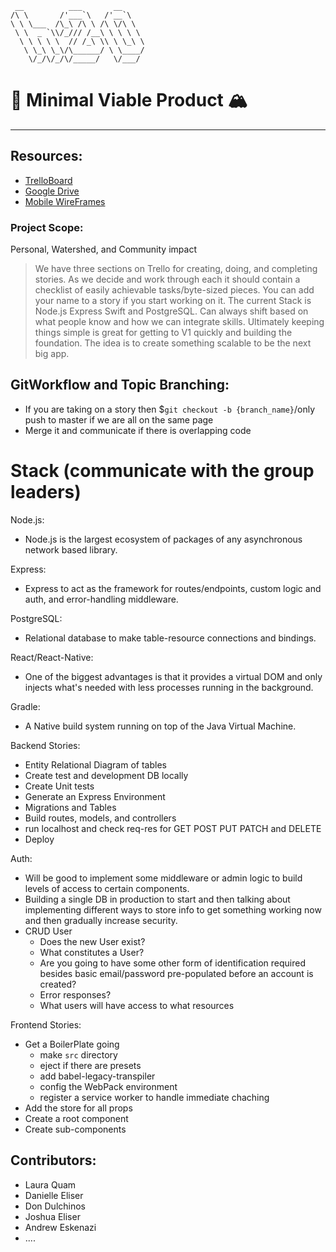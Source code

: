 ```
 __          ___       __     
/\ \       /'___`\   /'__`\   
\ \ \___  /\_\ /\ \ /\ \/\ \  
 \ \  _ `\\/_/// /__\ \ \ \ \
  \ \ \ \ \  // /_\ \\ \ \_\ \
   \ \_\ \_\/\______/ \ \____/
    \/_/\/_/\/_____/   \/___/

```

# 🍜 Minimal Viable Product 🏔
_____________________________

## Resources:
- [TrelloBoard](https://trello.com/b/kl3gHU9R/code-for-boulder-water-everywhere)
- [Google Drive](https://drive.google.com/drive/folders/0BwBJbIQ_4ZdSS2t0bWdTTUwwcVU)
- [Mobile WireFrames](https://balsamiq.cloud/s2lq4/p3e5a/r2278)

### Project Scope:

Personal, Watershed, and Community impact

> We have three sections on Trello for creating, doing, and completing stories. As we decide and work through each it should contain a checklist of easily achievable tasks/byte-sized pieces. You can add your name to a story if you start working on it. The current Stack is Node.js Express Swift and PostgreSQL. Can always shift based on what people know and how we can integrate skills. Ultimately keeping things simple is great for getting to V1 quickly and building the foundation. The idea is to create something scalable to be the next big app.

## GitWorkflow and Topic Branching:
  - If you are taking on a story then $`git checkout -b {branch_name}`/only push to master if we are all on the same page
  - Merge it and communicate if there is overlapping code


# Stack (communicate with the group leaders)

Node.js:

  - Node.js is the largest ecosystem of packages of any asynchronous network based library.

Express:

  - Express to act as the framework for routes/endpoints, custom logic and auth, and error-handling middleware.

PostgreSQL:

  - Relational database to make table-resource connections and bindings.

React/React-Native:

  - One of the biggest advantages is that it provides a virtual DOM and only injects what's needed with less processes running in the background.

Gradle:

  - A Native build system running on top of the Java Virtual Machine.


Backend Stories:

  - Entity Relational Diagram of tables
  - Create test and development DB locally
  - Create Unit tests
  - Generate an Express Environment
  - Migrations and Tables
  - Build routes, models, and controllers
  - run localhost and check req-res for GET POST PUT PATCH and DELETE
  - Deploy

Auth:

- Will be good to implement some middleware or admin logic to build levels of access to certain components.
- Building a single DB in production to start and then talking about implementing different ways to store info to get something working now and then gradually increase security.
- CRUD User
  - Does the new User exist?
  - What constitutes a User?
  - Are you going to have some other form of identification required besides basic email/password pre-populated before an account is created?
  - Error responses?
  - What users will have access to what resources

Frontend Stories:

  - Get a BoilerPlate going
    - make `src` directory
    - eject if there are presets
    - add babel-legacy-transpiler
    - config the WebPack environment
    - register a service worker to handle immediate chaching
  - Add the store for all props
  - Create a root component
  - Create sub-components

## Contributors:
- Laura Quam
- Danielle Eliser
- Don Dulchinos
- Joshua Eliser
- Andrew Eskenazi
- ....
